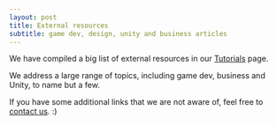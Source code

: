 ```yaml
---
layout: post
title: External resources
subtitle: game dev, design, unity and business articles
---
```


We have compiled a big list of external resources in our [Tutorials](/tutorials) page.

We address a large range of topics, including game dev, business and Unity, to name but a few.

If you have some additional links that we are not aware of, feel free to [contact us](/contact). :)